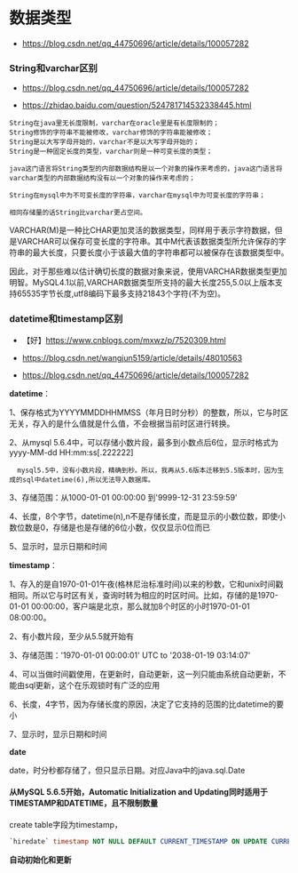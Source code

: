 # 数据类型

- <https://blog.csdn.net/qq_44750696/article/details/100057282>









### String和varchar区别

- https://blog.csdn.net/qq_44750696/article/details/100057282

- <https://zhidao.baidu.com/question/524781714532338445.html>

```
String在java里无长度限制，varchar在oracle里是有长度限制的；
String修饰的字符串不能被修改，varchar修饰的字符串能被修改；
String是以大写字母开始的，varchar不是以大写字母开始的；
String是一种固定长度的类型，varchar则是一种可变长度的类型；

java这门语言将String类型的内部数据结构是以一个对象的操作来考虑的，java这门语言将varchar类型的内部数据结构没有以一个对象的操作来考虑的；

String在mysql中为不可变长度的字符串，varchar在mysql中为可变长度的字符串；

相同存储量的话String比varchar更占空间。
```


VARCHAR(M)是一种比CHAR更加灵活的数据类型，同样用于表示字符数据，但是VARCHAR可以保存可变长度的字符串。其中M代表该数据类型所允许保存的字符串的最大长度，只要长度小于该最大值的字符串都可以被保存在该数据类型中。

因此，对于那些难以估计确切长度的数据对象来说，使用VARCHAR数据类型更加明智。MySQL4.1以前,VARCHAR数据类型所支持的最大长度255,5.0以上版本支持65535字节长度,utf8编码下最多支持21843个字符(不为空)。



### datetime和timestamp区别

- 【好】<https://www.cnblogs.com/mxwz/p/7520309.html>

- https://blog.csdn.net/wangjun5159/article/details/48010563
- https://blog.csdn.net/qq_44750696/article/details/100057282

**datetime**： 

1、保存格式为YYYYMMDDHHMMSS（年月日时分秒）的整数，所以，它与时区无关，存入的是什么值就是什么值，不会根据当前时区进行转换。

2、从mysql 5.6.4中，可以存储小数片段，最多到小数点后6位，显示时格式为 yyyy-MM-dd HH:mm:ss[.222222]

      mysql5.5中，没有小数片段，精确到秒。所以，我再从5.6版本迁移到5.5版本时，因为生成的sql中datetime(6),所以无法导入数据库。

3、存储范围：从1000-01-01 00:00:00 到'9999-12-31 23:59:59'

4、长度，8个字节，datetime(n),n不是存储长度，而是显示的小数位数，即使小数位数是0，存储是也是存储的6位小数，仅仅显示0位而已

5、显示时，显示日期和时间



**timestamp**：

1、存入的是自1970-01-01午夜(格林尼治标准时间)以来的秒数，它和unix时间戳相同。所以它与时区有关，查询时转为相应的时区时间。比如，存储的是1970-01-01 00:00:00，客户端是北京，那么就加8个时区的小时1970-01-01 08:00:00。

2、有小数片段，至少从5.5就开始有

3、存储范围：'1970-01-01 00:00:01' UTC to '2038-01-19 03:14:07' 

4、可以当做时间戳使用，在更新时，自动更新，这一列只能由系统自动更新，不能由sql更新，这个在乐观锁时有广泛的应用

6、长度，4字节，因为存储长度的原因，决定了它支持的范围的比datetime的要小

7、显示时，显示日期和时间



**date**

date，时分秒都存储了，但只显示日期。对应Java中的java.sql.Date



#### 从MySQL 5.6.5开始，Automatic Initialization and Updating同时适用于TIMESTAMP和DATETIME，且不限制数量

create table字段为timestamp，

```sql
`hiredate` timestamp NOT NULL DEFAULT CURRENT_TIMESTAMP ON UPDATE CURRENT_TIMESTAMP
```

**自动初始化和更新**